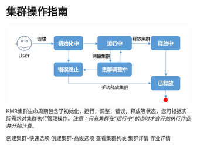 # 集群操作指南

![集群操作](./images/jqcz.png)
　　KMR集群生命周期包含了初始化，运行，调整，错误，释放等状态，您可根据实际需求对集群执行管理操作。*注意：只有集群在“运行中”状态时才会开始执行作业并开始计费*。
  
  创建集群-快速选项
  创建集群-高级选项
  查看集群列表
  集群详情
  作业详情
  
